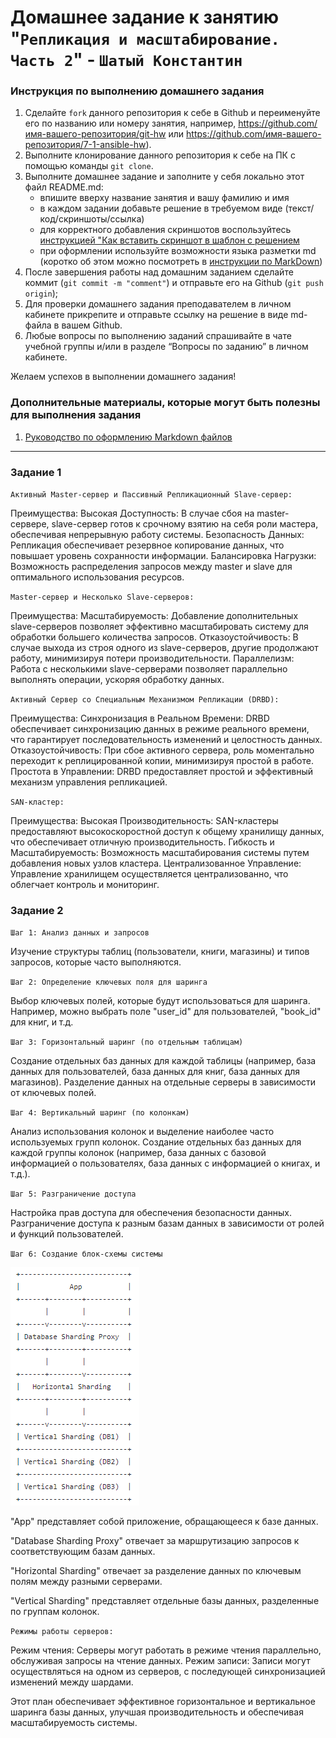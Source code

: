# Домашнее задание к занятию "`Репликация и масштабирование. Часть 2`" - `Шатый Константин`


### Инструкция по выполнению домашнего задания

   1. Сделайте `fork` данного репозитория к себе в Github и переименуйте его по названию или номеру занятия, например, https://github.com/имя-вашего-репозитория/git-hw или  https://github.com/имя-вашего-репозитория/7-1-ansible-hw).
   2. Выполните клонирование данного репозитория к себе на ПК с помощью команды `git clone`.
   3. Выполните домашнее задание и заполните у себя локально этот файл README.md:
      - впишите вверху название занятия и вашу фамилию и имя
      - в каждом задании добавьте решение в требуемом виде (текст/код/скриншоты/ссылка)
      - для корректного добавления скриншотов воспользуйтесь [инструкцией "Как вставить скриншот в шаблон с решением](https://github.com/netology-code/sys-pattern-homework/blob/main/screen-instruction.md)
      - при оформлении используйте возможности языка разметки md (коротко об этом можно посмотреть в [инструкции  по MarkDown](https://github.com/netology-code/sys-pattern-homework/blob/main/md-instruction.md))
   4. После завершения работы над домашним заданием сделайте коммит (`git commit -m "comment"`) и отправьте его на Github (`git push origin`);
   5. Для проверки домашнего задания преподавателем в личном кабинете прикрепите и отправьте ссылку на решение в виде md-файла в вашем Github.
   6. Любые вопросы по выполнению заданий спрашивайте в чате учебной группы и/или в разделе “Вопросы по заданию” в личном кабинете.
   
Желаем успехов в выполнении домашнего задания!
   
### Дополнительные материалы, которые могут быть полезны для выполнения задания

1. [Руководство по оформлению Markdown файлов](https://gist.github.com/Jekins/2bf2d0638163f1294637#Code)

---

### Задание 1

`Активный Master-сервер и Пассивный Репликационный Slave-сервер:`

Преимущества:
Высокая Доступность: В случае сбоя на master-сервере, slave-сервер готов к срочному взятию на себя роли мастера, обеспечивая непрерывную работу системы.
Безопасность Данных: Репликация обеспечивает резервное копирование данных, что повышает уровень сохранности информации.
Балансировка Нагрузки: Возможность распределения запросов между master и slave для оптимального использования ресурсов.

`Master-сервер и Несколько Slave-серверов:`

Преимущества:
Масштабируемость: Добавление дополнительных slave-серверов позволяет эффективно масштабировать систему для обработки большего количества запросов.
Отказоустойчивость: В случае выхода из строя одного из slave-серверов, другие продолжают работу, минимизируя потери производительности.
Параллелизм: Работа с несколькими slave-серверами позволяет параллельно выполнять операции, ускоряя обработку данных.

`Активный Сервер со Специальным Механизмом Репликации (DRBD):`

Преимущества:
Синхронизация в Реальном Времени: DRBD обеспечивает синхронизацию данных в режиме реального времени, что гарантирует последовательность изменений и целостность данных.
Отказоустойчивость: При сбое активного сервера, роль моментально переходит к реплицированной копии, минимизируя простой в работе.
Простота в Управлении: DRBD предоставляет простой и эффективный механизм управления репликацией.

`SAN-кластер:`

Преимущества:
Высокая Производительность: SAN-кластеры предоставляют высокоскоростной доступ к общему хранилищу данных, что обеспечивает отличную производительность.
Гибкость и Масштабируемость: Возможность масштабирования системы путем добавления новых узлов кластера.
Централизованное Управление: Управление хранилищем осуществляется централизованно, что облегчает контроль и мониторинг.

### Задание 2

`Шаг 1: Анализ данных и запросов`

Изучение структуры таблиц (пользователи, книги, магазины) и типов запросов, которые часто выполняются.

`Шаг 2: Определение ключевых поля для шаринга`

Выбор ключевых полей, которые будут использоваться для шаринга. Например, можно выбрать поле "user_id" для пользователей, "book_id" для книг, и т.д.

`Шаг 3: Горизонтальный шаринг (по отдельным таблицам)`

Создание отдельных баз данных для каждой таблицы (например, база данных для пользователей, база данных для книг, база данных для магазинов).
Разделение данных на отдельные серверы в зависимости от ключевых полей.

`Шаг 4: Вертикальный шаринг (по колонкам)`

Анализ использования колонок и выделение наиболее часто используемых групп колонок.
Создание отдельных баз данных для каждой группы колонок (например, база данных с базовой информацией о пользователях, база данных с информацией о книгах, и т.д.).

`Шаг 5: Разграничение доступа`

Настройка прав доступа для обеспечения безопасности данных. Разграничение доступа к разным базам данных в зависимости от ролей и функций пользователей.

`Шаг 6: Создание блок-схемы системы`

![Скриншот-1](https://github.com/kshatyy/replic2/blob/main/img/2-1.png)

"App" представляет собой приложение, обращающееся к базе данных.

"Database Sharding Proxy" отвечает за маршрутизацию запросов к соответствующим базам данных.

"Horizontal Sharding" отвечает за разделение данных по ключевым полям между разными серверами.

"Vertical Sharding" представляет отдельные базы данных, разделенные по группам колонок.

`Режимы работы серверов:`

Режим чтения: Серверы могут работать в режиме чтения параллельно, обслуживая запросы на чтение данных.
Режим записи: Записи могут осуществляться на одном из серверов, с последующей синхронизацией изменений между шардами.

Этот план обеспечивает эффективное горизонтальное и вертикальное шаринга базы данных, улучшая производительность и обеспечивая масштабируемость системы.
